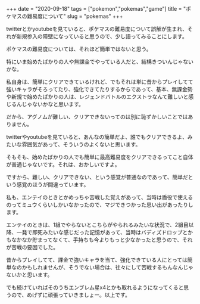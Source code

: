 +++
date = "2020-09-18"
tags = ["pokemon","pokemas","game"]
title = "ポケマスの難易度について"
slug = "pokemas"
+++

twitterとかyoutubeを見ていると、ポケマスの難易度について誤解が生まれ、それが新規参入の障壁になっていると思うので、少し語ってみることにします。

ポケマスの難易度については、それほど簡単ではないと思う。

特にいま始めたばかりの人や無課金でやっている人だと、結構きついんじゃないかな。

私自身は、簡単にクリアできているけれど、でもそれは単に昔からプレイしてて強いキャラがそろってたり、強化できてたりするからであって、基本、無課金勢や新規で始めたばかりの人は、レジェンドバトルのエクストラなんて難しいと感じるんじゃないかなと思います。

だから、アグノムが難しい、クリアできないってのは別に恥ずかしいことではありません。

twitterやyoutubeを見ていると、あんなの簡単だよ、誰でもクリアできるよ、みたいな雰囲気があって、そういうのよくないと思います。

そもそも、始めたばかりの人でも簡単に最高難易度をクリアできるってこと自体が普通じゃないです。それは、おかしいですよ。

ですから、難しい、クリアできない、という感覚が普通なのであって、簡単だという感覚のほうが間違っています。

私も、エンテイのときとかめっちゃ苦戦した覚えがあって、当時は盾役で使えるのってミュウくらいしかいなかったので、マジできつかった思い出があったりします。

エンテイのときは、1組でやらないとこちらがやられるみたいな状況で、2組目以降、一発で即死みたいな感じだった記憶があって、当時はバディズドロップとかもなかなか貯まってなくて、手持ちも今よりもっと少なかったと思うので、それが苦戦の要因でした。

昔からプレイしてて、課金で強いキャラを当て、強化できている人にとっては簡単なのかもしれませんが、そうでない場合は、往々にして苦戦するもんなんじゃないかと思います。

でも続けていればそのうちエンブレム星x4とかも取れるようになってくると思うので、めげずに頑張っていきましょー。以上です。

